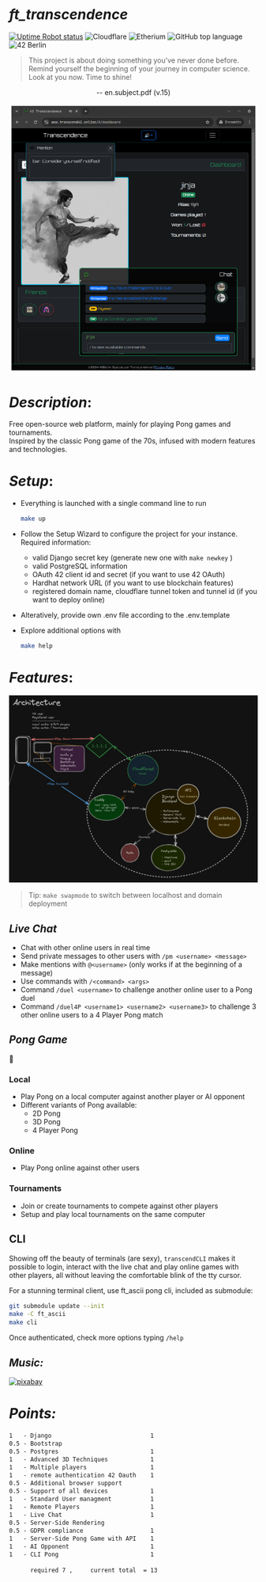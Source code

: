 # _ft_transcendence_

[![Uptime Robot status](https://img.shields.io/uptimerobot/status/m797505515-6190c28211f4dbd75e68ae49?up_message=ONLINE&up_color=green&down_message=DOWN&down_color=red&style=plastic&link=https%3A%2F%2Fstats.uptimerobot.com%2FiK804X9tfp)](https://stats.uptimerobot.com/iK804X9tfp)
![Cloudflare](https://img.shields.io/badge/Cloudflare-F38020?style=plastic&logo=Cloudflare&logoColor=white)
![Etherium](https://img.shields.io/badge/Ethereum-3C3C3D?logo=ethereum&logoColor=fff&style=plastic)
![GitHub top language](https://img.shields.io/github/languages/top/mc-putchar/ft_transcendence?style=plastic&logo=javascript)
![42 Berlin](https://img.shields.io/badge/Made_for-42Berlin-black?style=plastic)

> This project is about doing something you’ve never done before.
> Remind yourself the beginning of your journey in computer science.
> Look at you now. Time to shine!  
<p style='text-align: center;'> -- en.subject.pdf (v.15) </p>

![IMAGE_PLACEHOLDER](pong/static/img/jinja-dashboard.png)

# _Description_:

Free open-source web platform, mainly for playing Pong games and tournaments.  
Inspired by the classic Pong game of the 70s, infused with modern features and technologies.  

# _Setup_:

  - Everything is launched with a single command line to run
	```bash
	make up
	```
  - Follow the Setup Wizard to configure the project for your instance.  
  Required information:
	- valid Django secret key (generate new one with `make newkey` )
	- valid PostgreSQL information
	- OAuth 42 client id and secret (if you want to use 42 OAuth)
	- Hardhat network URL (if you want to use blockchain features)
	- registered domain name, cloudflare tunnel token and tunnel id (if you want to deploy online)

  - Alteratively, provide own .env file according to the .env.template

  - Explore additional options with 
	```bash
	make help
	```

# _Features_:

![Architecture](pong/static/img/napkin-design.png)
> Tip: `make swapmode` to switch between localhost and domain deployment

## _Live Chat_
  - Chat with other online users in real time
  - Send private messages to other users with `/pm <username> <message>`
  - Make mentions with `@<username>` (only works if at the beginning of a message)
  - Use commands with `/<command> <args>`
  - Command `/duel <username>` to challenge another online user to a Pong duel
  - Command `/duel4P <username1> <username2> <username3>` to challenge 3 other online users to a 4 Player Pong match

## _Pong Game_
🏓
### Local
  - Play Pong on a local computer against another player or AI opponent
  - Different variants of Pong available:
	- 2D Pong
	- 3D Pong
	- 4 Player Pong

### Online
  - Play Pong online against other users

### Tournaments
  - Join or create tournaments to compete against other players
  - Setup and play local tournaments on the same computer

## **CLI**

Showing off the beauty of terminals (are sexy), `transcendCLI` makes it possible to login, interact with the live chat and play online games with other players, all without leaving the comfortable blink of the tty cursor.  

For a stunning terminal client, use ft_ascii pong cli, included as submodule:

```bash
git submodule update --init
make -C ft_ascii
make cli
```

Once authenticated, check more options typing `/help`

## _Music:_
  [![pixabay](https://img.shields.io/badge/pixabay-green?style=plastic)](https://pixabay.com/de/music/search/arcade/)


# _Points:_

```
1   - Django                            1
0.5 - Bootstrap
0.5 - Postgres                          1
1   - Advanced 3D Techniques            1
1   - Multiple players                  1
1   - remote authentication 42 Oauth    1
0.5 - Additional browser support
0.5 - Support of all devices            1
1   - Standard User managment           1
1   - Remote Players                    1
1   - Live Chat                         1
0.5 - Server-Side Rendering
0.5 - GDPR compliance                   1
1   - Server-Side Pong Game with API    1
1   - AI Opponent                       1
1   - CLI Pong                          1  

      required 7 ,     current total  = 13
```

